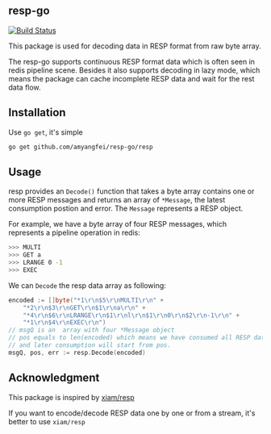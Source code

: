 ## resp-go

[![Build Status](https://travis-ci.org/amyangfei/resp-go.svg?branch=master)](https://travis-ci.org/amyangfei/resp-go)

This package is used for decoding data in RESP format from raw byte array.

The resp-go supports continuous RESP format data which is often seen in redis pipeline scene. Besides it also supports decoding in lazy mode, which means the package can cache incomplete RESP data and wait for the rest data flow.

## Installation

Use `go get`, it's simple

```bash
go get github.com/amyangfei/resp-go/resp
```

## Usage
resp provides an `Decode()` function that takes a byte array contains one or more RESP messages and returns an array of `*Message`, the latest consumption postion and error. The `Message` represents a RESP object.

For example, we have a byte array of four RESP messages, which represents a pipeline operation in redis:

```bash
>>> MULTI
>>> GET a
>>> LRANGE 0 -1
>>> EXEC
```

We can `Decode` the resp data array as following:

```go
encoded := []byte("*1\r\n$5\r\nMULTI\r\n" +
    "*2\r\n$3\r\nGET\r\n$1\r\na\r\n" +
    "*4\r\n$6\r\nLRANGE\r\n$1\r\nl\r\n$1\r\n0\r\n$2\r\n-1\r\n" +
    "*1\r\n$4\r\nEXEC\r\n")
// msgQ is an  array with four *Message object
// pos equals to len(encoded) which means we have consumed all RESP data in encoded
// and later consumption will start from pos.
msgQ, pos, err := resp.Decode(encoded)
```

## Acknowledgment
This package is inspired by [xiam/resp](https://github.com/xiam/resp)

If you want to encode/decode RESP data one by one or from a stream, it's better to use `xiam/resp`
